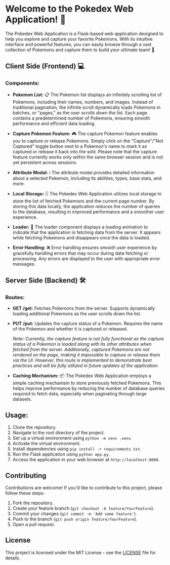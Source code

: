 # Welcome to the Pokedex Web Application! 🌟

The Pokedex Web Application is a Flask-based web application designed to help you explore and capture your favorite Pokemons. With its intuitive interface and powerful features, you can easily browse through a vast collection of Pokemons and capture them to build your ultimate team! 🚀

## Client Side (Frontend) 💻

### Components:

- **Pokemon List:** 📋 The Pokemon list displays an infinitely scrolling list of Pokemons, including their names, numbers, and images. Instead of traditional pagination, the infinite scroll dynamically loads Pokemons in batches, or "pages," as the user scrolls down the list. Each page contains a predetermined number of Pokemons, ensuring smooth performance and efficient data loading.

- **Capture Pokemon Feature:** 🎮 The capture Pokemon feature enables you to capture or release Pokemons. Simply click on the "Capture"/"Not Captured" toggle button next to a Pokemon's name to mark it as captured or release it back into the wild. Please note that the capture feature currently works only within the same browser session and is not yet persistent across sessions.

- **Attribute Modal:** ℹ️ The attribute modal provides detailed information about a selected Pokemon, including its abilities, types, base stats, and more.

- **Local Storage:** 🗄️ The Pokedex Web Application utilizes local storage to store the list of fetched Pokemons and the current page number. By storing this data locally, the application reduces the number of queries to the database, resulting in improved performance and a smoother user experience.

- **Loader:** 🔄 The loader component displays a loading animation to indicate that the application is fetching data from the server. It appears while fetching Pokemons and disappears once the data is loaded.

- **Error Handling:** ❌ Error handling ensures smooth user experience by gracefully handling errors that may occur during data fetching or processing. Any errors are displayed to the user with appropriate error messages.

## Server Side (Backend) 🛠️

### Routes:

- **GET /get:** Fetches Pokemons from the server. Supports dynamically loading additional Pokemons as the user scrolls down the list.

- **PUT /put:** Updates the capture status of a Pokemon. Requires the name of the Pokemon and whether it is captured or released. 

  *Note: Currently, the capture feature is not fully functional as the capture status of a Pokemon is loaded along with its other attributes when fetched from the server. Additionally, captured Pokemons are not rendered on the page, making it impossible to capture or release them via the UI. However, this route is implemented to demonstrate best practices and will be fully utilized in future updates of the application.*

- **Caching Mechanism:** 📦 The Pokedex Web Application employs a simple caching mechanism to store previously fetched Pokemons. This helps improve performance by reducing the number of database queries required to fetch data, especially when paginating through large datasets.

## Usage:

1. Clone the repository.
2. Navigate to the root directory of the project.
3. Set up a virtual environment using `python -m venv .venv`.
4. Activate the virtual environment.
5. Install dependencies using `pip install -r requirements.txt`.
6. Run the Flask application using `python app.py`.
7. Access the application in your web browser at `http://localhost:8080`.

## Contributing

Contributions are welcome! If you'd like to contribute to this project, please follow these steps:

1. Fork the repository.
2. Create your feature branch (`git checkout -b feature/YourFeature`).
3. Commit your changes (`git commit -m 'Add some feature'`).
4. Push to the branch (`git push origin feature/YourFeature`).
5. Open a pull request.

## License

This project is licensed under the MIT License - see the [LICENSE](LICENSE) file for details.
